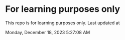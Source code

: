 # For learning purposes only
This repo is for learning purposes only.
Last updated at

Monday, December 18, 2023 5:27:08 AM

